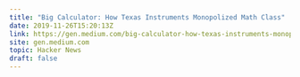```yaml
---
title: "Big Calculator: How Texas Instruments Monopolized Math Class"
date: 2019-11-26T15:20:13Z
link: https://gen.medium.com/big-calculator-how-texas-instruments-monopolized-math-class-67ee165045dc?utm_medium=RSS&utm_source=hune
site: gen.medium.com
topic: Hacker News
draft: false
---
```

